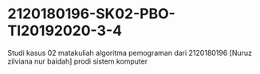 # 2120180196-SK02-PBO-TI20192020-3-4
Studi kasus 02 matakuliah algoritma pemograman dari 2120180196 [Nuruz zilviana nur baidah] prodi sistem komputer
